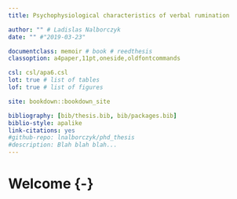 ```yaml
--- 
title: Psychophysiological characteristics of verbal rumination

author: "" # Ladislas Nalborczyk
date: "" #"2019-03-23"

documentclass: memoir # book # reedthesis
classoption: a4paper,11pt,oneside,oldfontcommands

csl: csl/apa6.csl
lot: true # list of tables
lof: true # list of figures

site: bookdown::bookdown_site

bibliography: [bib/thesis.bib, bib/packages.bib]
biblio-style: apalike
link-citations: yes
#github-repo: lnalborczyk/phd_thesis
#description: Blah blah blah...
---
```


# Welcome {-}






